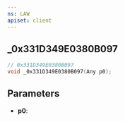 ```yaml
---
ns: LAW
apiset: client
---
```

## _0x331D349E0380B097

```c
// 0x331D349E0380B097
void _0x331D349E0380B097(Any p0);
```


## Parameters
* **p0**: